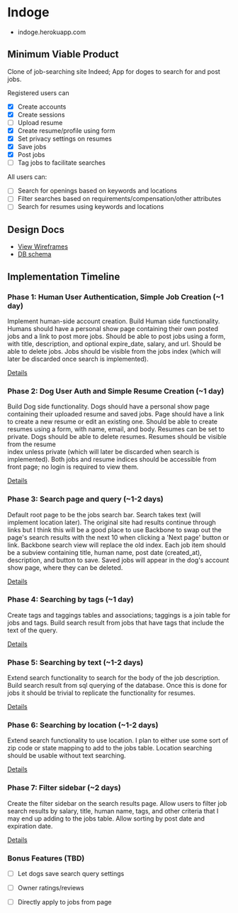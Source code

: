 # Indoge

- indoge.herokuapp.com

## Minimum Viable Product
Clone of job-searching site Indeed; App for doges to search for and post jobs.

Registered users can
- [x] Create accounts
- [x] Create sessions
- [ ] Upload resume
- [x] Create resume/profile using form
- [x] Set privacy settings on resumes
- [x] Save jobs
- [x] Post jobs
- [ ] Tag jobs to facilitate searches

All users can:
- [ ] Search for openings based on keywords and locations
- [ ] Filter searches based on requirements/compensation/other attributes
- [ ] Search for resumes using keywords and locations

## Design Docs
* [View Wireframes][views]
* [DB schema][schema]

[views]: ./docs/views.md
[schema]: ./docs/schema.md

## Implementation Timeline

### Phase 1: Human User Authentication, Simple Job Creation (~1 day)
Implement human-side account creation. Build Human side functionality. Humans
should have a personal show page containing their own posted jobs and a link
to post more jobs. Should be able to post jobs using a form, with title,
description, and optional expire_date, salary, and url. Should be able to
delete jobs. Jobs should be visible from the jobs index (which will later be
discarded once search is implemented).

[Details][phase-one]

### Phase 2: Dog User Auth and Simple Resume Creation (~1 day)
Build Dog side functionality. Dogs should have a personal show page
containing their uploaded resume and saved jobs. Page should have a link to
create a new resume or edit an existing one. Should be able to create resumes
using a form, with name, email, and body. Resumes can be set to private. Dogs
should be able to delete resumes. Resumes should be visible from the resume  
index unless private (which will later be discarded when search is
implemented). Both jobs and resume indices should be accessible from front
page; no login is required to view them.

[Details][phase-two]

### Phase 3: Search page and query (~1-2 days)
Default root page to be the jobs search bar. Search takes text (will implement
location later). The original site had results continue through links but I
think this will be a good place to use Backbone to swap out the page's search
results with the next 10 when clicking a 'Next page' button or link. Backbone
search view will replace the old index. Each job item should be a subview
containing title, human name, post date (created_at), description, and button
to save. Saved jobs will appear in the dog's account show page, where they can
be deleted.

[Details][phase-three]

### Phase 4: Searching by tags (~1 day)
Create tags and taggings tables and associations; taggings is a join table for
jobs and tags. Build search result from jobs that have tags that include the
text of the query.

[Details][phase-four-five-six]

### Phase 5: Searching by text (~1-2 days)
Extend search functionality to search for the body of the job description.
Build search result from sql querying of the database. Once this is done for
jobs it should be trivial to replicate the functionality for resumes.

[Details][phase-four-five-six]

### Phase 6: Searching by location (~1-2 days)
Extend search functionality to use location. I plan to either use some sort of
zip code or state mapping to add to the jobs table. Location searching should
be usable without text searching.

[Details][phase-four-five-six]

### Phase 7: Filter sidebar (~2 days)
Create the filter sidebar on the search results page. Allow users to filter job
search results by salary, title, human name, tags, and other criteria that I
may end up adding to the jobs table. Allow sorting by post date and expiration
date.

[Details][phase-seven]

### Bonus Features (TBD)
- [ ] Let dogs save search query settings
- [ ] Owner ratings/reviews
- [ ] Directly apply to jobs from page


[phase-one]: ./docs/phases/phase1.md
[phase-two]: ./docs/phases/phase2.md
[phase-three]: ./docs/phases/phase3.md
[phase-four-five-six]: ./docs/phases/phase456.md
[phase-seven]: ./docs/phases/phase7.md
